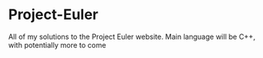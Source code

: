 # Project-Euler

All of my solutions to the Project Euler website.
Main language will be C++, with potentially more to come
